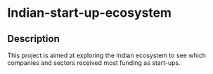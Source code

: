 # Indian-start-up-ecosystem

## Description
This project is aimed at exploring the Indian ecosystem to see which companies and sectors received most funding as start-ups. 
